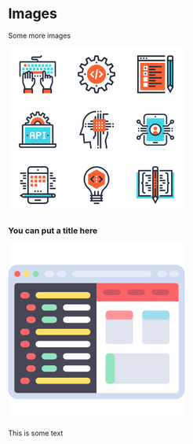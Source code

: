 # Images

Some more images

![](img/04.png)

###  You can put a title here

![](img/03.png)


This is some text 